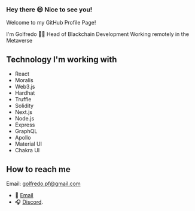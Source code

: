 ### Hey there 😄 Nice to see you!

Welcome to my GitHub Profile Page!

I'm Golfredo 👨‍💻 Head of Blackchain Development
Working remotely in the Metaverse

## Technology I'm working with

- React
- Moralis
- Web3.js
- Hardhat
- Truffle
- Solidity
- Next.js
- Node.js
- Express
- GraphQL
- Apollo
- Material UI
- Chakra UI

## How to reach me
Email: golfredo.pf@gmail.com

- 📩 [Email](https://discord.com/invite/golfredo#2057) 
- 🎧 [Discord](https://discord.com/invite/golfredo#2057).
